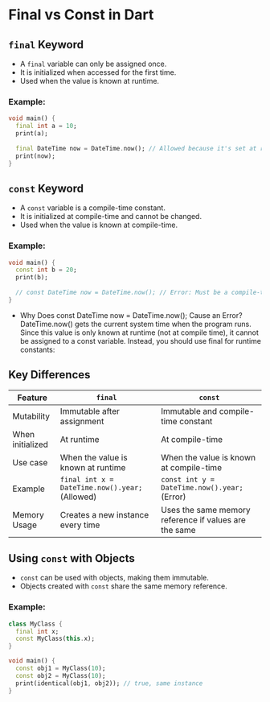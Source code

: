 # Final vs Const in Dart

## `final` Keyword

- A `final` variable can only be assigned once.
- It is initialized when accessed for the first time.
- Used when the value is known at runtime.

### Example:

```dart
void main() {
  final int a = 10;
  print(a);
  
  final DateTime now = DateTime.now(); // Allowed because it's set at runtime
  print(now);
}
```

## `const` Keyword

- A `const` variable is a compile-time constant.
- It is initialized at compile-time and cannot be changed.
- Used when the value is known at compile-time.

### Example:

```dart
void main() {
  const int b = 20;
  print(b);
  
  // const DateTime now = DateTime.now(); // Error: Must be a compile-time constant
}
```
- Why Does const DateTime now = DateTime.now(); Cause an Error?
DateTime.now() gets the current system time when the program runs.
Since this value is only known at runtime (not at compile time), it cannot be assigned to a const variable.
Instead, you should use final for runtime constants: 

## Key Differences

| Feature      | `final` | `const` |
|-------------|--------|--------|
| Mutability  | Immutable after assignment | Immutable and compile-time constant |
| When initialized | At runtime | At compile-time |
| Use case    | When the value is known at runtime | When the value is known at compile-time |
| Example | `final int x = DateTime.now().year;` (Allowed) | `const int y = DateTime.now().year;` (Error) |
| Memory Usage | Creates a new instance every time | Uses the same memory reference if values are the same |

## Using `const` with Objects

- `const` can be used with objects, making them immutable.
- Objects created with `const` share the same memory reference.

### Example:

```dart
class MyClass {
  final int x;
  const MyClass(this.x);
}

void main() {
  const obj1 = MyClass(10);
  const obj2 = MyClass(10);
  print(identical(obj1, obj2)); // true, same instance
}
